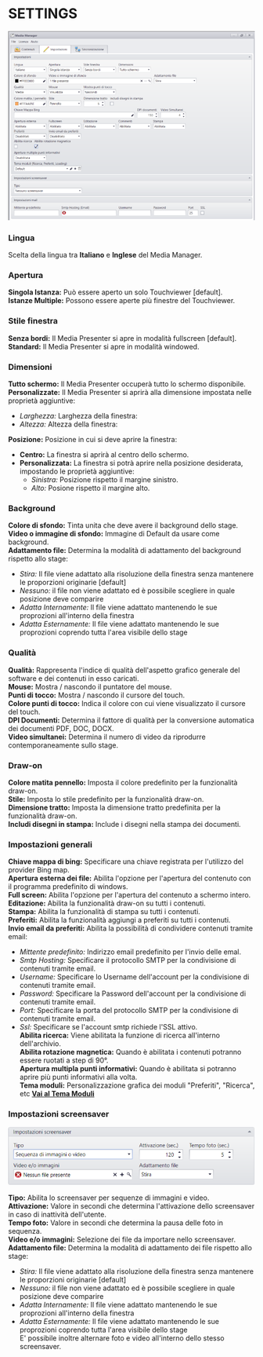 # SETTINGS
![](/img/mediamanager_settings_1.png)

### Lingua
Scelta della lingua tra __Italiano__ e __Inglese__ del Media Manager.

### Apertura
__Singola Istanza:__ Può essere aperto un solo Touchviewer [default].<br>
__Istanze Multiple:__ Possono essere aperte più finestre del Touchviewer.

### Stile finestra
__Senza bordi:__ Il Media Presenter si apre in modalità fullscreen [default].<br>
__Standard:__ Il Media Presenter si apre in modalità windowed.

### Dimensioni
__Tutto schermo:__ Il Media Presenter occuperà tutto lo schermo disponibile.<br>
__Personalizzate:__ Il Media Presenter si aprirà alla dimensione impostata nelle proprietà aggiuntive:<br>
- _Larghezza:_ Larghezza della finestra:<br>
- _Altezza:_ Altezza della finestra:<br>

__Posizione:__ Posizione in cui si deve aprire la finestra:<br>
- __Centro:__ La finestra si aprirà al centro dello schermo.<br>
- __Personalizzata:__ La finestra si potrà aprire nella posizione desiderata, impostando le proprietà aggiuntive:<br>
  - _Sinistra:_ Posizione rispetto il margine sinistro.<br>
  - _Alto:_ Posione rispetto il margine alto.

### Background
__Colore di sfondo:__ Tinta unita che deve avere il background dello stage.<br>
__Video o immagine di sfondo:__ Immagine di Default da usare come background.<br>
__Adattamento file:__ Determina la modalità di adattamento del background rispetto allo stage:<br>
  - _Stira:_ Il file viene adattato alla risoluzione della finestra senza mantenere le proporzioni originarie [default]<br>
  - _Nessuno:_ il file non viene adattato ed è possibile scegliere in quale posizione deve comparire<br>
  - _Adatta Internamente:_ Il file viene adattato mantenendo le sue proprozioni all'interno della finestra<br>
  - _Adatta Esternamente:_ Il file viene adattato mantenendo le sue proprozioni coprendo tutta l'area visibile dello stage

### Qualità
__Qualità:__ Rappresenta l'indice di qualità dell'aspetto grafico generale del software e dei contenuti in esso caricati.<br>
__Mouse:__ Mostra / nascondo il puntatore del mouse.<br>
__Punti di tocco:__ Mostra / nascondo il cursore del touch.<br>
__Colore punti di tocco:__ Indica il colore con cui viene visualizzato il cursore del touch.<br>
__DPI Documenti:__ Determina il fattore di qualità per la conversione automatica dei documenti PDF, DOC, DOCX.<br>
__Video simultanei:__ Determina il numero di video da riprodurre contemporaneamente sullo stage.

### Draw-on
__Colore matita pennello:__ Imposta il colore predefinito per la funzionalità draw-on.<br>
__Stile:__ Imposta lo stile predefinito per la funzionalità draw-on.<br>
__Dimensione tratto:__ Imposta la dimensione tratto predefinita per la funzionalità draw-on.<br>
__Includi disegni in stampa:__ Include i disegni nella stampa dei documenti.

### Impostazioni generali
__Chiave mappa di bing:__ Specificare una chiave registrata per l'utilizzo del provider Bing map.<br>
__Apertura esterna dei file:__ Abilita l'opzione per l'apertura del contenuto con il programma predefinito di windows.<br>
__Full screen:__ Abilita l'opzione per l'apertura del contenuto a schermo intero.<br>
__Editazione:__ Abilita la funzionalità draw-on su tutti i contenuti.<br>
__Stampa:__ Abilita la funzionalità di stampa su tutti i contenuti.<br>
__Preferiti:__ Abilita la funzionalità aggiungi a preferiti su tutti i contenuti.<br>
__Invio email da preferiti:__ Abilita la possibilità di condividere contenuti tramite email:<br>
- _Mittente predefinito:_ Indirizzo email predefinito per l'invio delle emal.<br>
- _Smtp Hosting:_ Specificare il protocollo SMTP per la condivisione di contenuti tramite email.<br>
- _Username:_ Specificare lo Username dell'account per la condivisione di contenuti tramite email.<br>
- _Password:_ Specificare la Password dell'account per la condivisione di contenuti tramite email.<br>
- _Port:_ Specificare la porta del protocollo SMTP per la condivisione di contenuti tramite email.<br>
- _Ssl:_ Specificare se l'account smtp richiede l'SSL attivo.<br>
__Abilita ricerca:__ Viene abilitata la funzione di ricerca all'interno dell'archivio.<br>
__Abilita rotazione magnetica:__ Quando è abilitata i contenuti potranno essere ruotati a step di 90°.<br>
__Apertura multipla punti informativi:__ Quando è abilitata si potranno aprire più punti informativi alla volta.<br>
__Tema moduli:__ Personalizzazione grafica dei moduli "Preferiti", "Ricerca", etc [__Vai al Tema Moduli__](/it/2.17/media-manager/themes/theme-module.md)

### Impostazioni screensaver
![](/img/screensaver.png)

__Tipo:__ Abilita lo screensaver per sequenze di immagini e video.<br>
__Attivazione:__ Valore in secondi che determina l'attivazione dello screensaver in caso di inattività dell'utente.<br>
__Tempo foto:__ Valore in secondi che determina la pausa delle foto in sequenza.<br>
__Video e/o immagini:__ Selezione dei file da importare nello screensaver.<br>
__Adattamento file:__ Determina la modalità di adattamento dei file rispetto allo stage:<br>
  - _Stira:_ Il file viene adattato alla risoluzione della finestra senza mantenere le proporzioni originarie [default]<br>
  - _Nessuno:_ il file non viene adattato ed è possibile scegliere in quale posizione deve comparire<br>
  - _Adatta Internamente:_ Il file viene adattato mantenendo le sue proprozioni all'interno della finestra<br>
  - _Adatta Esternamente:_ Il file viene adattato mantenendo le sue proprozioni coprendo tutta l'area visibile dello stage<br>
E' possibile inoltre alternare foto e video all'interno dello stesso screensaver.

